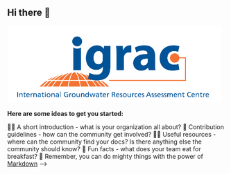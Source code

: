 ## Hi there 👋

![Uniting nations for sustainable groundwater solutions since 2003. As UNESCO's Global Groundwater Centre, we prioritize knowledge sharing and transboundary aquifer assessment. From Delft, Netherlands, we advocate sustainable groundwater management on a global scale. 💧🌐 #GroundwaterFocused](https://github.com/UNIGRAC/.github/blob/main/igrac_logo.png)


**Here are some ideas to get you started:**

🙋‍♀️ A short introduction - what is your organization all about?
🌈 Contribution guidelines - how can the community get involved?
👩‍💻 Useful resources - where can the community find your docs? Is there anything else the community should know?
🍿 Fun facts - what does your team eat for breakfast?
🧙 Remember, you can do mighty things with the power of [Markdown](https://docs.github.com/github/writing-on-github/getting-started-with-writing-and-formatting-on-github/basic-writing-and-formatting-syntax)
-->
